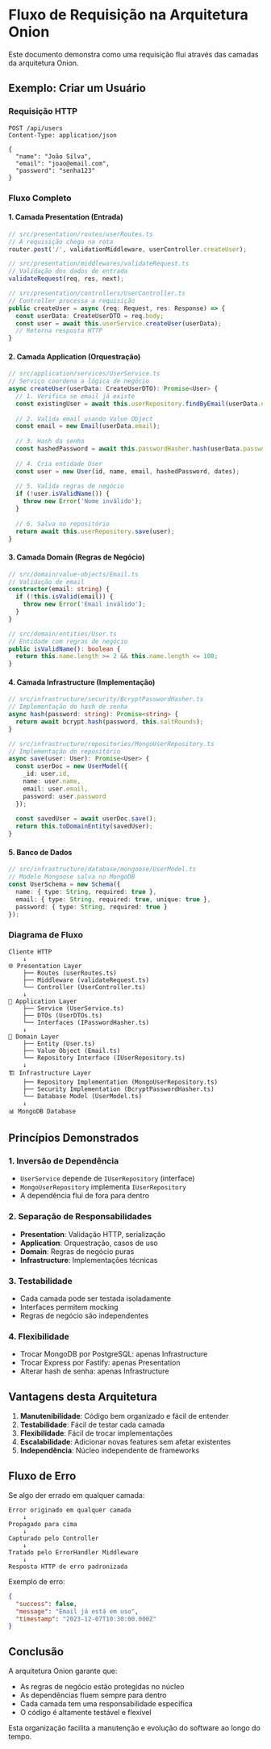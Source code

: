 # Fluxo de Requisição na Arquitetura Onion

Este documento demonstra como uma requisição flui através das camadas da arquitetura Onion.

## Exemplo: Criar um Usuário

### Requisição HTTP
```http
POST /api/users
Content-Type: application/json

{
  "name": "João Silva",
  "email": "joao@email.com",
  "password": "senha123"
}
```

### Fluxo Completo

#### 1. Camada Presentation (Entrada)
```typescript
// src/presentation/routes/userRoutes.ts
// A requisição chega na rota
router.post('/', validationMiddleware, userController.createUser);

// src/presentation/middlewares/validateRequest.ts
// Validação dos dados de entrada
validateRequest(req, res, next);

// src/presentation/controllers/UserController.ts
// Controller processa a requisição
public createUser = async (req: Request, res: Response) => {
  const userData: CreateUserDTO = req.body;
  const user = await this.userService.createUser(userData);
  // Retorna resposta HTTP
}
```

#### 2. Camada Application (Orquestração)
```typescript
// src/application/services/UserService.ts
// Serviço coordena a lógica de negócio
async createUser(userData: CreateUserDTO): Promise<User> {
  // 1. Verifica se email já existe
  const existingUser = await this.userRepository.findByEmail(userData.email);
  
  // 2. Valida email usando Value Object
  const email = new Email(userData.email);
  
  // 3. Hash da senha
  const hashedPassword = await this.passwordHasher.hash(userData.password);
  
  // 4. Cria entidade User
  const user = new User(id, name, email, hashedPassword, dates);
  
  // 5. Valida regras de negócio
  if (!user.isValidName()) {
    throw new Error('Nome inválido');
  }
  
  // 6. Salva no repositório
  return await this.userRepository.save(user);
}
```

#### 3. Camada Domain (Regras de Negócio)
```typescript
// src/domain/value-objects/Email.ts
// Validação de email
constructor(email: string) {
  if (!this.isValid(email)) {
    throw new Error('Email inválido');
  }
}

// src/domain/entities/User.ts
// Entidade com regras de negócio
public isValidName(): boolean {
  return this.name.length >= 2 && this.name.length <= 100;
}
```

#### 4. Camada Infrastructure (Implementação)
```typescript
// src/infrastructure/security/BcryptPasswordHasher.ts
// Implementação do hash de senha
async hash(password: string): Promise<string> {
  return await bcrypt.hash(password, this.saltRounds);
}

// src/infrastructure/repositories/MongoUserRepository.ts
// Implementação do repositório
async save(user: User): Promise<User> {
  const userDoc = new UserModel({
    _id: user.id,
    name: user.name,
    email: user.email,
    password: user.password
  });
  
  const savedUser = await userDoc.save();
  return this.toDomainEntity(savedUser);
}
```

#### 5. Banco de Dados
```typescript
// src/infrastructure/database/mongoose/UserModel.ts
// Modelo Mongoose salva no MongoDB
const UserSchema = new Schema({
  name: { type: String, required: true },
  email: { type: String, required: true, unique: true },
  password: { type: String, required: true }
});
```

### Diagrama de Fluxo

```
Cliente HTTP
    ↓
🌐 Presentation Layer
    ├── Routes (userRoutes.ts)
    ├── Middleware (validateRequest.ts)
    └── Controller (UserController.ts)
    ↓
🔄 Application Layer
    ├── Service (UserService.ts)
    ├── DTOs (UserDTOs.ts)
    └── Interfaces (IPasswordHasher.ts)
    ↓
🎯 Domain Layer
    ├── Entity (User.ts)
    ├── Value Object (Email.ts)
    └── Repository Interface (IUserRepository.ts)
    ↓
🏗️ Infrastructure Layer
    ├── Repository Implementation (MongoUserRepository.ts)
    ├── Security Implementation (BcryptPasswordHasher.ts)
    └── Database Model (UserModel.ts)
    ↓
📊 MongoDB Database
```

## Princípios Demonstrados

### 1. Inversão de Dependência
- `UserService` depende de `IUserRepository` (interface)
- `MongoUserRepository` implementa `IUserRepository`
- A dependência flui de fora para dentro

### 2. Separação de Responsabilidades
- **Presentation**: Validação HTTP, serialização
- **Application**: Orquestração, casos de uso
- **Domain**: Regras de negócio puras
- **Infrastructure**: Implementações técnicas

### 3. Testabilidade
- Cada camada pode ser testada isoladamente
- Interfaces permitem mocking
- Regras de negócio são independentes

### 4. Flexibilidade
- Trocar MongoDB por PostgreSQL: apenas Infrastructure
- Trocar Express por Fastify: apenas Presentation
- Alterar hash de senha: apenas Infrastructure

## Vantagens desta Arquitetura

1. **Manutenibilidade**: Código bem organizado e fácil de entender
2. **Testabilidade**: Fácil de testar cada camada
3. **Flexibilidade**: Fácil de trocar implementações
4. **Escalabilidade**: Adicionar novas features sem afetar existentes
5. **Independência**: Núcleo independente de frameworks

## Fluxo de Erro

Se algo der errado em qualquer camada:

```
Error originado em qualquer camada
    ↓
Propagado para cima
    ↓
Capturado pelo Controller
    ↓
Tratado pelo ErrorHandler Middleware
    ↓
Resposta HTTP de erro padronizada
```

Exemplo de erro:
```json
{
  "success": false,
  "message": "Email já está em uso",
  "timestamp": "2023-12-07T10:30:00.000Z"
}
```

## Conclusão

A arquitetura Onion garante que:
- As regras de negócio estão protegidas no núcleo
- As dependências fluem sempre para dentro
- Cada camada tem uma responsabilidade específica
- O código é altamente testável e flexível

Esta organização facilita a manutenção e evolução do software ao longo do tempo. 